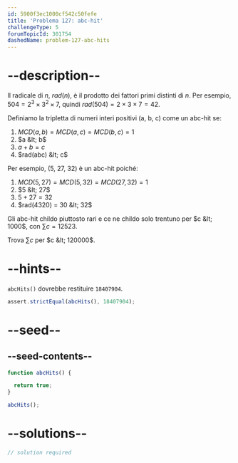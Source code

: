 ```yaml
---
id: 5900f3ec1000cf542c50fefe
title: 'Problema 127: abc-hit'
challengeType: 5
forumTopicId: 301754
dashedName: problem-127-abc-hits
---
```


# --description--

Il radicale di $n$, $rad(n)$, è il prodotto dei fattori primi distinti di $n$. Per esempio, $504 = 2^3 × 3^2 × 7$, quindi $rad(504) = 2 × 3 × 7 = 42$.

Definiamo la tripletta di numeri interi positivi (a, b, c) come un abc-hit se:

1. $MCD(a, b) = MCD(a, c) = MCD(b, c) = 1$
2. $a &lt; b$
3. $a + b = c$
4. $rad(abc) &lt; c$

Per esempio, (5, 27, 32) è un abc-hit poiché:

1. $MCD(5, 27) = MCD(5, 32) = MCD(27, 32) = 1$
2. $5 &lt; 27$
3. $5 + 27 = 32$
4. $rad(4320) = 30 &lt; 32$

Gli abc-hit childo piuttosto rari e ce ne childo solo trentuno per $c &lt; 1000$, con $\sum{c} = 12523$.

Trova $\sum{c}$ per $c &lt; 120000$.

# --hints--

`abcHits()` dovrebbe restituire `18407904`.

```js
assert.strictEqual(abcHits(), 18407904);
```

# --seed--

## --seed-contents--

```js
function abcHits() {

  return true;
}

abcHits();
```

# --solutions--

```js
// solution required
```
